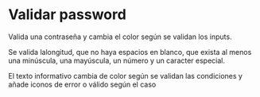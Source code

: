 # Validar password
 Valida una contraseña y cambia el color según se validan los inputs.

 Se valida lalongitud, que no haya espacios en blanco, que exista al menos una minúscula, una mayúscula, un número y un caracter especial.

 El texto informativo cambia de color según se validan las condiciones y añade iconos de error o válido según el caso
 
